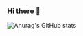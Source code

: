 ### Hi there 👋
![Anurag's GitHub stats](https://github-readme-stats.vercel.app/api?username=zacharylimjx&count_private=truetheme=merko)

<!--
**zacharylimjx/zacharylimjx** is a ✨ _special_ ✨ repository because its `README.md` (this file) appears on your GitHub profile.

Here are some ideas to get you started:

- 🔭 I’m currently working on ...
- 🌱 I’m currently learning ...
- 👯 I’m looking to collaborate on ...
- 🤔 I’m looking for help with ...
- 💬 Ask me about ...
- 📫 How to reach me: ...
- 😄 Pronouns: ...
- ⚡ Fun fact: ...
-->
